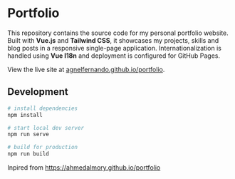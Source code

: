# Portfolio

This repository contains the source code for my personal portfolio website.
Built with **Vue.js** and **Tailwind CSS**, it showcases my projects, skills and blog posts in a responsive single-page application.
Internationalization is handled using **Vue I18n** and deployment is configured for GitHub Pages.

View the live site at [agnelfernando.github.io/portfolio](https://agnelfernando.github.io/portfolio).

## Development

```bash
# install dependencies
npm install

# start local dev server
npm run serve

# build for production
npm run build
```

Inpired from https://ahmedalmory.github.io/portfolio

